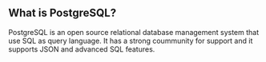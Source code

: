 ## What is PostgreSQL?
PostgreSQL is an open source relational database management system that use SQL as query language. It has a strong coummunity for support and it supports JSON and advanced SQL features.

